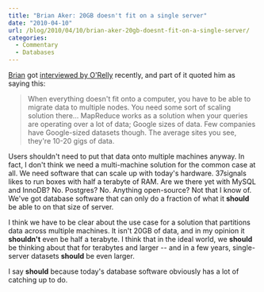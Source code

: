 ```yaml
---
title: "Brian Aker: 20GB doesn't fit on a single server"
date: "2010-04-10"
url: /blog/2010/04/10/brian-aker-20gb-doesnt-fit-on-a-single-server/
categories:
  - Commentary
  - Databases
---
```

[Brian](http://tangent.org/) got [interviewed by O'Relly](http://radar.oreilly.com/2010/04/a-mysql-update-from-brian-aker.html) recently, and part of it quoted him as saying this:

> When everything doesn't fit onto a computer, you have to be able to migrate data to multiple nodes. You need some sort of scaling solution there... MapReduce works as a solution when your queries are operating over a lot of data; Google sizes of data. Few companies have Google-sized datasets though. The average sites you see, they're 10-20 gigs of data.

Users shouldn't need to put that data onto multiple machines anyway. In fact, I don't think we need a multi-machine solution for the common case at all. We need software that can scale up with today's hardware. 37signals likes to run boxes with half a terabyte of RAM. Are we there yet with MySQL and InnoDB? No. Postgres? No. Anything open-source? Not that I know of. We've got database software that can only do a fraction of what it **should** be able to on that size of server.

I think we have to be clear about the use case for a solution that partitions data across multiple machines. It isn't 20GB of data, and in my opinion it **shouldn't** even be half a terabyte. I think that in the ideal world, we **should** be thinking about that for terabytes and larger -- and in a few years, single-server datasets **should** be even larger.

I say **should** because today's database software obviously has a lot of catching up to do.


